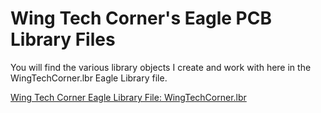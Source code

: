 # Wing Tech Corner's Eagle PCB Library Files

You will find the various library objects I create and work with here in the WingTechCorner.lbr Eagle Library file.

[Wing Tech Corner Eagle Library File: WingTechCorner.lbr](WingTechCorner.lbr)
